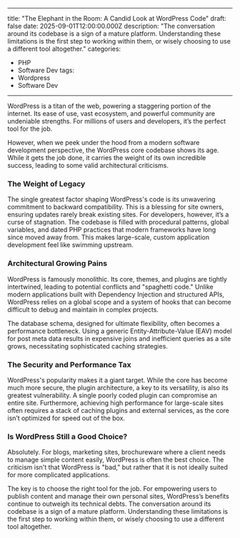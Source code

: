 
---
title: "The Elephant in the Room: A Candid Look at WordPress Code"
draft: false
date: 2025-09-01T12:00:00.000Z
description: "The conversation around its codebase is a sign of a mature platform. Understanding these limitations is the first step to working within them, or wisely choosing to use a different tool altogether."
categories:
  - PHP
  - Software Dev
tags:
  - Wordpress
  - Software Dev
---

WordPress is a titan of the web, powering a staggering portion of the internet. Its ease of use, vast ecosystem, and powerful community are undeniable strengths. For millions of users and developers, it’s the perfect tool for the job.

However, when we peek under the hood from a modern software development perspective, the WordPress core codebase shows its age. While it gets the job done, it carries the weight of its own incredible success, leading to some valid architectural criticisms.

### The Weight of Legacy

The single greatest factor shaping WordPress's code is its unwavering commitment to backward compatibility. This is a blessing for site owners, ensuring updates rarely break existing sites. For developers, however, it’s a curse of stagnation. The codebase is filled with procedural patterns, global variables, and dated PHP practices that modern frameworks have long since moved away from. This makes large-scale, custom application development feel like swimming upstream.

### Architectural Growing Pains

WordPress is famously monolithic. Its core, themes, and plugins are tightly intertwined, leading to potential conflicts and "spaghetti code." Unlike modern applications built with Dependency Injection and structured APIs, WordPress relies on a global scope and a system of hooks that can become difficult to debug and maintain in complex projects.

The database schema, designed for ultimate flexibility, often becomes a performance bottleneck. Using a generic Entity-Attribute-Value (EAV) model for post meta data results in expensive joins and inefficient queries as a site grows, necessitating sophisticated caching strategies.

### The Security and Performance Tax

WordPress's popularity makes it a giant target. While the core has become much more secure, the plugin architecture, a key to its versatility, is also its greatest vulnerability. A single poorly coded plugin can compromise an entire site. Furthermore, achieving high performance for large-scale sites often requires a stack of caching plugins and external services, as the core isn’t optimized for speed out of the box.

### Is WordPress Still a Good Choice?

Absolutely. For blogs, marketing sites, brochureware where a client needs to manage simple content easily, WordPress is often the best choice. The criticism isn't that WordPress is "bad," but rather that it is not ideally suited for more complicated applications.

The key is to choose the right tool for the job. For empowering users to publish content and manage their own personal sites, WordPress’s benefits continue to outweigh its technical debts. The conversation around its codebase is a sign of a mature platform. Understanding these limitations is the first step to working within them, or wisely choosing to use a different tool altogether.
